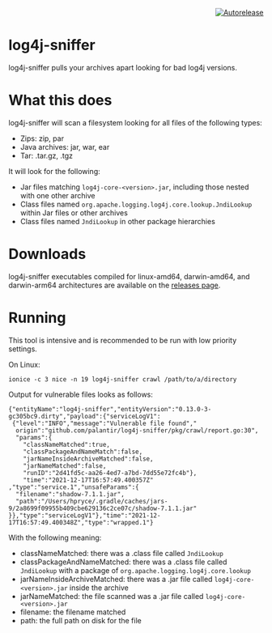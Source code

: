 <p align="right">
<a href="https://autorelease.general.dmz.palantir.tech/palantir/log4j-sniffer"><img src="https://img.shields.io/badge/Perform%20an-Autorelease-success.svg" alt="Autorelease"></a>
</p>

log4j-sniffer
============

log4j-sniffer pulls your archives apart looking for bad log4j versions.

What this does
==============

log4j-sniffer will scan a filesystem looking for all files of the following types:
- Zips: zip, par
- Java archives: jar, war, ear
- Tar: .tar.gz, .tgz

It will look for the following:
- Jar files matching `log4j-core-<version>.jar`, including those nested with one other archive
- Class files named `org.apache.logging.log4j.core.lookup.JndiLookup` within Jar files or other archives
- Class files named `JndiLookup` in other package hierarchies

Downloads
=========

log4j-sniffer executables compiled for linux-amd64, darwin-amd64, and darwin-arm64 architectures are available on the [releases page](https://github.com/palantir/log4j-sniffer/releases).

Running
=======

This tool is intensive and is recommended to be run with low priority settings.

On Linux:
```
ionice -c 3 nice -n 19 log4j-sniffer crawl /path/to/a/directory
```

Output for vulnerable files looks as follows:

```
{"entityName":"log4j-sniffer","entityVersion":"0.13.0-3-gc305bc9.dirty","payload":{"serviceLogV1":
 {"level":"INFO","message":"Vulnerable file found","
  origin":"github.com/palantir/log4j-sniffer/pkg/crawl/report.go:30",
  "params":{
    "classNameMatched":true,
    "classPackageAndNameMatch":false,
    "jarNameInsideArchiveMatched":false,
    "jarNameMatched":false,
    "runID":"2d41fd5c-aa26-4ed7-a7bd-7dd55e72fc4b"},
    "time":"2021-12-17T16:57:49.400357Z"
,"type":"service.1","unsafeParams":{
  "filename":"shadow-7.1.1.jar",
  "path":"/Users/hpryce/.gradle/caches/jars-9/2a8699f09955b409cbe629136c2ce07c/shadow-7.1.1.jar"
}},"type":"serviceLogV1"},"time":"2021-12-17T16:57:49.400348Z","type":"wrapped.1"}
```

With the following meaning:
- classNameMatched: there was a .class file called `JndiLookup` 
- classPackageAndNameMatched: there was a .class file called `JndiLookup` with a package of `org.apache.logging.log4j.core.lookup`
- jarNameInsideArchiveMatched: there was a .jar file called `log4j-core-<version>.jar` inside the archive
- jarNameMatched: the file scanned was a .jar file called `log4j-core-<version>.jar`
- filename: the filename matched
- path: the full path on disk for the file
